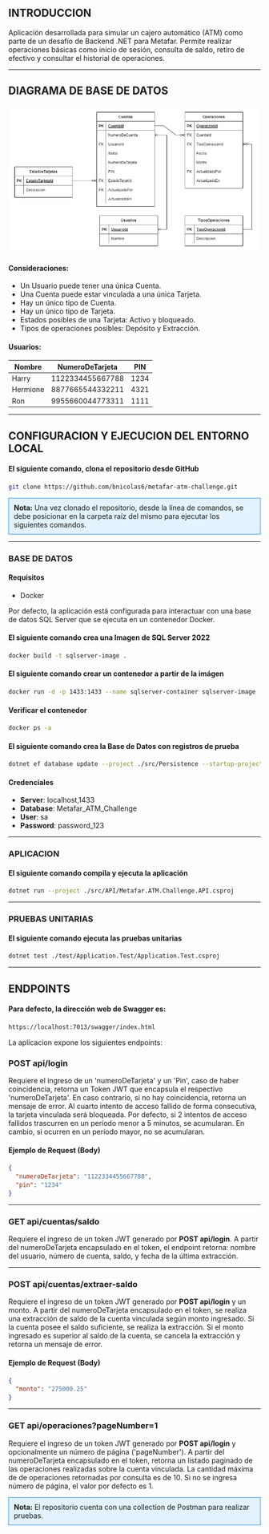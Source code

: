 ## INTRODUCCION

Aplicación desarrollada para simular un cajero automático (ATM) como parte de un desafío de Backend .NET para Metafar. Permite realizar operaciones básicas como inicio de sesión, consulta de saldo, retiro de efectivo y consultar el historial de operaciones.

---

## DIAGRAMA DE BASE DE DATOS

![Diagrama de Entidad-Relación](database/Metafar_ATM_Challenge.png)

#### Consideraciones:
- Un Usuario puede tener una única Cuenta.
- Una Cuenta puede estar vinculada a una única Tarjeta.
- Hay un único tipo de Cuenta.
- Hay un único tipo de Tarjeta.
- Estados posibles de una Tarjeta: Activo y bloqueado.
- Tipos de operaciones posibles: Depósito y Extracción.

#### Usuarios:

| Nombre  | NumeroDeTarjeta | PIN |
| --------|-----------------|-----|
|Harry    |1122334455667788 |1234 |
|Hermione |8877665544332211 |4321 |
|Ron      |9955660044773311 |1111 |

---

## CONFIGURACION Y EJECUCION DEL ENTORNO LOCAL

#### El siguiente comando, clona el repositorio desde GitHub


```bash
git clone https://github.com/bnicolas6/metafar-atm-challenge.git
```

<div style="border: 1px solid #2196F3; padding: 10px; background-color: #E3F2FD;">
    <strong>Nota:</strong> Una vez clonado el repositorio, desde la línea de comandos, se debe posicionar en la carpeta raíz del mismo para ejecutar los siguientes comandos.
</div>

---

### BASE DE DATOS

#### Requisitos

- Docker

Por defecto, la aplicación está configurada para interactuar con una base de datos SQL Server que se ejecuta en un contenedor Docker.

#### El siguiente comando crea una Imagen de SQL Server 2022

```bash
docker build -t sqlserver-image .
```

#### El siguiente comando crear un contenedor a partir de la imágen

```bash
docker run -d -p 1433:1433 --name sqlserver-container sqlserver-image
```

#### Verificar el contenedor

```bash
docker ps -a
```

#### El siguiente comando crea la Base de Datos con registros de prueba

```bash
dotnet ef database update --project ./src/Persistence --startup-project ./src/API
```

#### Credenciales


- **Server**: localhost,1433
- **Database**: Metafar_ATM_Challenge
- **User**: sa
- **Password**: password_123

---

### APLICACION

#### El siguiente comando compila y ejecuta la aplicación

```bash
dotnet run --project ./src/API/Metafar.ATM.Challenge.API.csproj
```

---

### PRUEBAS UNITARIAS

#### El siguiente comando ejecuta las pruebas unitarias

```bash
dotnet test ./test/Application.Test/Application.Test.csproj
```

---

## ENDPOINTS

#### Para defecto, la dirección web de Swagger es: 
    
```bash
https://localhost:7013/swagger/index.html
```    
    

La aplicacion expone los siguientes endpoints:

### POST api/login

Requiere el ingreso de un 'numeroDeTarjeta' y un 'Pin', caso de haber coincidencia, retorna un Token JWT que encapsula el respectivo 'numeroDeTarjeta'. En caso contrario, si no hay coincidencia, retorna un mensaje de error. 
Al cuarto intento de acceso fallido de forma consecutiva, la tarjeta vinculada será bloqueada. Por defecto, si 2 intentos de acceso fallidos trascurren en un período menor a 5 minutos, se acumularan. En cambio, si ocurren en un período mayor, no se acumularan. 

#### Ejemplo de Request (Body)

```json
{
  "numeroDeTarjeta": "1122334455667788",
  "pin": "1234"
}
```

---

### GET api/cuentas/saldo

Requiere el ingreso de un token JWT generado por **POST api/login**. A partir del numeroDeTarjeta encapsulado en el token, el endpoint retorna: nombre del usuario, número de cuenta, saldo, y fecha de la última extracción. 

---

### POST api/cuentas/extraer-saldo

Requiere el ingreso de un token JWT generado por **POST api/login** y un monto. A partir del numeroDeTarjeta encapsulado en el token, se realiza una extracción de saldo de la cuenta vinculada según monto ingresado. Si la cuenta posee el saldo suficiente, se realiza la extracción. Si el monto ingresado es superior al saldo de la cuenta, se cancela la extracción y retorna un mensaje de error.

#### Ejemplo de Request (Body)

```json
{
  "monto": "275000.25"
}
```

---

### GET api/operaciones?pageNumber=1

Requiere el ingreso de un token JWT generado por **POST api/login** y opcionalmente un número de página ('pageNumber'). A partir del numeroDeTarjeta encapsulado en el token, retorna un listado paginado de las operaciones realizadas sobre la cuenta vinculada. La cantidad máxima de de operaciones retornadas por consulta es de 10. Si no se ingresa número de página, el valor por defecto es 1.
 
<div style="border: 1px solid #2196F3; padding: 10px; background-color: #E3F2FD;">
    <strong>Nota:</strong> El repositorio cuenta con una collection de Postman para realizar pruebas.
</div>